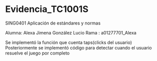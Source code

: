# Evidencia_TC1001S
SING0401 Aplicación de estándares y normas

Alumna: Alexa Jimena González Lucio 
Rama : a01277701_Alexa

Se implementó la función que cuenta taps(clicks del usuario)
Posteriormente se implementó código para detectar cuando el usuario resuelve el juego por completo